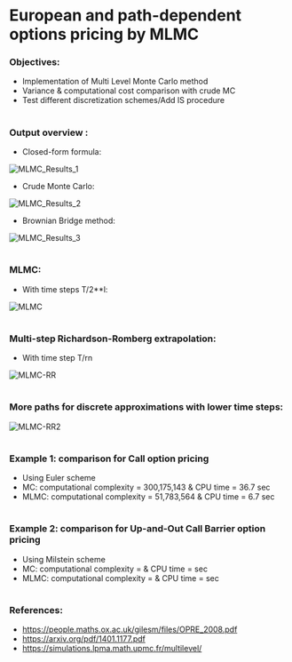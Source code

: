 # European and path-dependent options pricing by MLMC

### Objectives:

- Implementation of Multi Level Monte Carlo method
- Variance & computational cost comparison with crude MC
- Test different discretization schemes/Add IS procedure

#
### Output overview :

- Closed-form formula:

![MLMC_Results_1](https://user-images.githubusercontent.com/56386159/134658050-b15903d5-766b-49aa-9556-698b54aad12d.PNG)


- Crude Monte Carlo:

![MLMC_Results_2](https://user-images.githubusercontent.com/56386159/134658006-8c886b0a-92cd-4688-8419-e3b68a484a82.PNG)


- Brownian Bridge method:

![MLMC_Results_3](https://user-images.githubusercontent.com/56386159/134657856-cca8a6ae-5dd1-4e54-9a43-bc0547875a9d.PNG)


#
### MLMC:

- With time steps T/2**l:

![MLMC](https://user-images.githubusercontent.com/56386159/149523617-dca391f4-d48a-4ca9-87ab-bd75d9814bab.PNG)

#
### Multi-step Richardson-Romberg extrapolation:

- With time step T/rn

![MLMC-RR](https://user-images.githubusercontent.com/56386159/153062615-8a766c2f-424c-4ee0-ba09-9f24ce893e6a.PNG)

#
### More paths for discrete approximations with lower time steps:

![MLMC-RR2](https://user-images.githubusercontent.com/56386159/153203285-7a750c3e-cc44-41de-9654-0ecd173ce888.PNG)

#
### Example 1: comparison for Call option pricing

- Using Euler scheme
- MC: computational complexity = 300,175,143 & CPU time = 36.7 sec
- MLMC: computational complexity = 51,783,564 & CPU time = 6.7 sec

#
### Example 2: comparison for Up-and-Out Call Barrier option pricing

- Using Milstein scheme
- MC: computational complexity = & CPU time =  sec
- MLMC: computational complexity =  & CPU time =  sec

#
### References:

- https://people.maths.ox.ac.uk/gilesm/files/OPRE_2008.pdf
- https://arxiv.org/pdf/1401.1177.pdf
- https://simulations.lpma.math.upmc.fr/multilevel/

